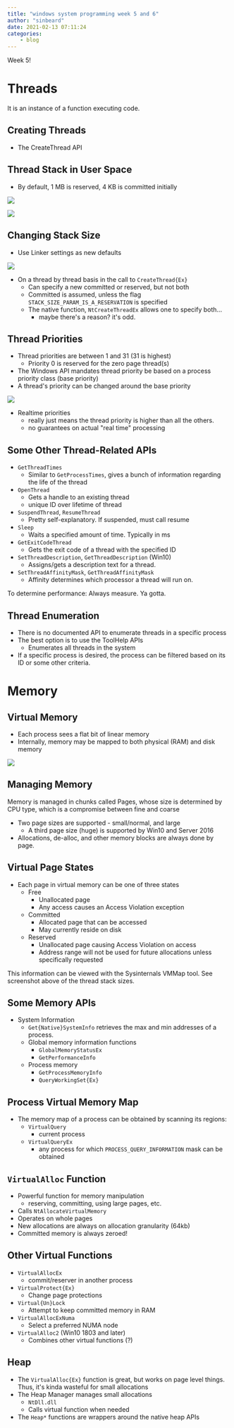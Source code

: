 ```yaml
---
title: "windows system programming week 5 and 6"
author: "sinbeard"
date: 2021-02-13 07:11:24
categories:
    - blog
---
```


Week 5! 

# Threads

It is an instance of a function executing code.

## Creating Threads

* The CreateThread API

## Thread Stack in User Space

* By default, 1 MB is reserved, 4 KB is committed initially

![](/assets/images/thread_stack.png)

![](/assets/images/vmmap.png)

## Changing Stack Size

* Use Linker settings as new defaults

![](/assets/images/stack_size.png)

* On a thread by thread basis in the call to `CreateThread{Ex}`
    * Can specify a new committed or reserved, but not both
    * Committed is assumed, unless the flag `STACK_SIZE_PARAM_IS_A_RESERVATION` is specified
    * The native function, `NtCreateThreadEx` allows one to specify both...
        * maybe there's a reason? it's odd.

## Thread Priorities

* Thread priorities are between 1 and 31 (31 is highest)
    * Priority 0 is reserved for the zero page thread(s)
* The Windows API mandates thread priority be based on a process priority class (base priority)
* A thread's priority can be changed around the base priority

![](/assets/images/thread_priority.png)

* Realtime priorities
    * really just means the thread priority is higher than all the others. 
    * no guarantees on actual "real time" processing

## Some Other Thread-Related APIs

* `GetThreadTimes`
    * Similar to `GetProcessTimes`, gives a bunch of information regarding the life of the thread
* `OpenThread`
    * Gets a handle to an existing thread
    * unique ID over lifetime of thread
* `SuspendThread`, `ResumeThread`
    * Pretty self-explanatory. If suspended, must call resume
* `Sleep`
    * Waits a specified amount of time. Typically in ms
* `GetExitCodeThread`
    * Gets the exit code of a thread with the specified ID
* `SetThreadDescription`, `GetThreadDescription` (Win10)
    * Assigns/gets a description text for a thread. 
* `SetThreadAffinityMask`, `GetThreadAffinityMask`
    * Affinity determines which processor a thread will run on.

To determine performance: Always measure. Ya gotta.

## Thread Enumeration

* There is no documented API to enumerate threads in a specific process
* The best option is to use the ToolHelp APIs
    * Enumerates all threads in the system
* If a specific process is desired, the process can be filtered based on its ID or some other criteria.

# Memory

## Virtual Memory

* Each process sees a flat bit of linear memory
* Internally, memory may be mapped to both physical (RAM) and disk memory

![](/assets/images/virtual_mem.png)

## Managing Memory

Memory is managed in chunks called Pages, whose size is determined by CPU type, which is a compromise between fine and coarse

* Two page sizes are supported - small/normal, and large
    * A third page size (huge) is supported by Win10 and Server 2016
* Allocations, de-alloc, and other memory blocks are always done by page. 

## Virtual Page States

* Each page in virtual memory can be one of three states
    * Free
        * Unallocated page
        * Any access causes an Access Violation exception
    * Committed
        * Allocated page that can be accessed
        * May currently reside on disk
    * Reserved
        * Unallocated page causing Access Violation on access
        * Address range will not be used for future allocations unless specifically requested

This information can be viewed with the Sysinternals VMMap tool. See screenshot above of the thread stack sizes.

## Some Memory APIs

* System Information
    * `Get{Native}SystemInfo` retrieves the max and min addresses of a process.
    * Global memory information functions
        * `GlobalMemoryStatusEx`
        * `GetPerformanceInfo`
    * Process memory 
        * `GetProcessMemoryInfo`
        * `QueryWorkingSet{Ex}`

## Process Virtual Memory Map

* The memory map of a process can be obtained by scanning its regions: 
    * `VirtualQuery`
        * current process
    * `VirtualQueryEx` 
        * any process for which `PROCESS_QUERY_INFORMATION` mask can be obtained

## `VirtualAlloc` Function

* Powerful function for memory manipulation 
    * reserving, committing, using large pages, etc.
* Calls `NtAllocateVirtualMemory`
* Operates on whole pages
* New allocations are always on allocation granularity (64kb)
* Committed memory is always zeroed!

## Other Virtual Functions

* `VirtualAllocEx`
    * commit/reserver in another process
* `VirtualProtect{Ex}`
    * Change page protections
* `Virtual{Un}Lock`
    * Attempt to keep committed memory in RAM
* `VirtualAllocExNuma`
    * Select a preferred NUMA node
* `VirtualAlloc2` (Win10 1803 and later)
    * Combines other virtual functions (?)

## Heap 

* The `VirtualAlloc{Ex}` function is great, but works on page level things. Thus, it's kinda wasteful for small allocations
* The Heap Manager manages small allocations
    * `NtDll.dll`
    * Calls virtual function when needed
* The `Heap*` functions are wrappers around the native heap APIs
    
